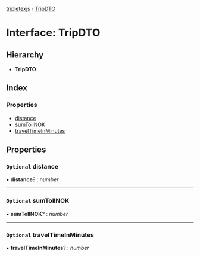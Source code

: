 [tripletexjs](../README.md) › [TripDTO](tripdto.md)

# Interface: TripDTO

## Hierarchy

* **TripDTO**

## Index

### Properties

* [distance](tripdto.md#optional-distance)
* [sumTollNOK](tripdto.md#optional-sumtollnok)
* [travelTimeInMinutes](tripdto.md#optional-traveltimeinminutes)

## Properties

### `Optional` distance

• **distance**? : *number*

___

### `Optional` sumTollNOK

• **sumTollNOK**? : *number*

___

### `Optional` travelTimeInMinutes

• **travelTimeInMinutes**? : *number*
